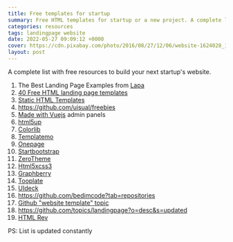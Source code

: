```yaml
---
title: Free templates for startup
summary: Free HTML templates for startup or a new project. A complete list with free resources to build your next startup's website and gain the traction to the sky.
categories: resources
tags: landingpage website
date: 2022-05-27 09:09:12 +0000
cover: https://cdn.pixabay.com/photo/2016/08/27/12/06/website-1624028_1280.png
layout: post
---
```


A complete list with free resources to build your next startup's website.

1. The Best Landing Page Examples from [Lapa](https://www.lapa.ninja/)
2. [40 Free HTML landing page templates](https://dev.to/davidepacilio/40-free-html-landing-page-templates-3gfp)
3. [Static HTML Templates](https://designmodo.com/website-templates/)
4. <https://github.com/uisual/freebies>
5. [Made with Vuejs](https://madewithvuejs.com/vue-material-admin) admin panels 
6. [html5up](https://html5up.net/)
7. [Colorlib](https://colorlib.com/wp/templates/)
8. [Templatemo](https://templatemo.com/)
9. [Onepage](https://onepagelove.com/templates)
12. [Startbootstrap](https://startbootstrap.com/)
13. [ZeroTheme](https://www.zerotheme.com/)
14. [Html5xcss3](https://www.html5xcss3.com/)
15. [Graphberry](https://www.graphberry.com/)
16. [Tooplate](https://www.tooplate.com/)
17. [UIdeck](https://uideck.com/)
18. <https://github.com/bedimcode?tab=repositories>
19. [Github "website template" topic](https://github.com/topics/website-template)
20. <https://github.com/topics/landingpage?o=desc&s=updated>
21. [HTML Rev](https://htmlrev.com/)

PS: List is updated constantly
